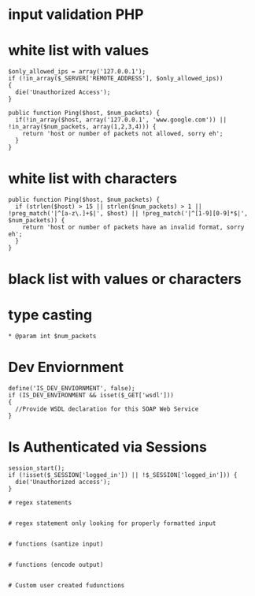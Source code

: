 # input validation PHP

# white list with values
```
$only_allowed_ips = array('127.0.0.1');
if (!in_array($_SERVER['REMOTE_ADDRESS'], $only_allowed_ips))
{
  die('Unauthorized Access');
}

public function Ping($host, $num_packets) {
  if(!in_array($host, array('127.0.0.1', 'www.google.com')) || !in_array($num_packets, array(1,2,3,4))) {
    return 'host or number of packets not allowed, sorry eh';
  }
}

```

# white list with characters

```
public function Ping($host, $num_packets) {
  if (strlen($host) > 15 || strlen($num_packets) > 1 || !preg_match('|^[a-z\.]+$|', $host) || !preg_match('|^[1-9][0-9]*$|', $num_packets)) {
    return 'host or number of packets have an invalid format, sorry eh';
  }
}

```
# black list with values or characters

# type casting
```
* @param int $num_packets
```

# Dev Enviornment
```
define('IS_DEV_ENVIORNMENT', false);
if (IS_DEV_ENVIRONMENT && isset($_GET['wsdl']))
{
  //Provide WSDL declaration for this SOAP Web Service
}
```

# Is Authenticated via Sessions
```
session_start();
if (!isset($_SESSION['logged_in']) || !$_SESSION['logged_in'])) {
  die('Unauthorized access');
}

# regex statements


# regex statement only looking for properly formatted input


# functions (santize input)


# functions (encode output)


# Custom user created fudunctions 


